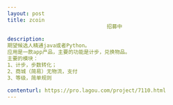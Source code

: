 ```yaml
---                
layout: post       
title: zcoin
                                招募中
           
description: 
期望候选人精通java或者Python。
应用是一款app产品，主要的功能是计步，兑换物品。
主要的模块：
1、计步，步数转化；
2、商城（简易）无物流，支付
3、等级，简单规则
     
contenturl: https://pro.lagou.com/project/7110.html      
---                 
```

